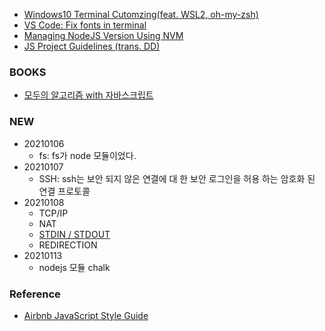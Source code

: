 - [Windows10 Terminal Cutomzing(feat. WSL2, oh-my-zsh)](https://mong9data.tistory.com/113)
- [VS Code: Fix fonts in terminal](https://medium.com/@hippojs.guo/vs-code-fix-fonts-in-terminal-761cc821ef41)
- [Managing NodeJS Version Using NVM](https://velog.io/@mayinjanuary/NVM-%EC%9D%B4%EB%9E%80-%EB%85%B8%EB%93%9CNode.js-%EB%B2%84%EC%A0%84-%EA%B4%80%EB%A6%AC%ED%95%98%EB%8A%94-%EB%B2%95)
- [JS Project Guidelines (trans. DD)](https://www.notion.so/JS-Project-Guidelines-6c815d860fa94bcb86e076ac199c9cd2)

### BOOKS

- [모두의 알고리즘 with 자바스크립트](http://www.yes24.com/Product/Goods/67453587)

### NEW

- 20210106
  - fs: fs가 node 모듈이었다.
- 20210107
  - SSH: ssh는 보안 되지 않은 연결에 대 한 보안 로그인을 허용 하는 암호화 된 연결 프로토콜
- 20210108
  - TCP/IP
  - NAT
  - [STDIN / STDOUT](https://ko.wikipedia.org/wiki/%ED%91%9C%EC%A4%80_%EC%8A%A4%ED%8A%B8%EB%A6%BC)
  - REDIRECTION
- 20210113
  - nodejs 모듈 chalk

### Reference

- [Airbnb JavaScript Style Guide](https://github.com/airbnb/javascript#modules)
